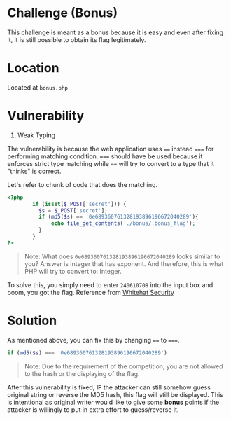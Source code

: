 # Challenge (Bonus)
This challenge is meant as a bonus because it is easy and even after fixing it, it is still possible to obtain its flag legitimately.

# Location
Located at `bonus.php`

# Vulnerability
1. Weak Typing

The vulnerability is because the web application uses `==` instead `===` for performing matching condition. `===` should have be used because it enforces strict type matching while `==` will try to convert to a type that it "thinks" is correct.

Let's refer to chunk of code that does the matching.

```php
<?php
        if (isset($_POST['secret'])) {
          $s = $_POST['secret'];
          if (md5($s) == '0e689360761328193896196672040289'){
              echo file_get_contents('./bonus/.bonus_flag');
          }
        }
?>
```
> Note: What does `0e689360761328193896196672040289` looks similar to you? Answer is integer that has exponent. And therefore, this is what PHP will try to convert to: Integer.

To solve this, you simply need to enter `240610708` into the input box and boom, you got the flag. Reference from [Whitehat Security](https://www.whitehatsec.com/blog/magic-hashes/)

# Solution
As mentioned above, you can fix this by changing `==` to `===`.

```php
if (md5($s) === '0e689360761328193896196672040289')
```
> Note: Due to the requirement of the competition, you are not allowed to the hash or the displaying of the flag.

After this vulnerability is fixed, **IF** the attacker can still somehow guess original string or reverse the MD5 hash, this flag will still be displayed. This is intentional as original writer would like to give some **bonus** points if the attacker is willingly to put in extra effort to guess/reverse it.